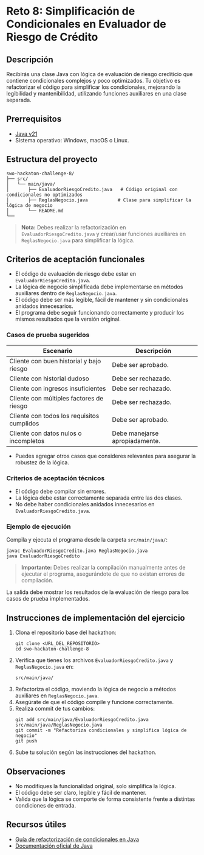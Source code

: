 # Reto 8: Simplificación de Condicionales en Evaluador de Riesgo de Crédito

## Descripción
Recibirás una clase Java con lógica de evaluación de riesgo crediticio que contiene condicionales complejos y poco optimizados. Tu objetivo es refactorizar el código para simplificar los condicionales, mejorando la legibilidad y mantenibilidad, utilizando funciones auxiliares en una clase separada.

## Prerrequisitos
- [Java v21](https://www.oracle.com/co/java/technologies/downloads/)
- Sistema operativo: Windows, macOS o Linux.

## Estructura del proyecto
```
swo-hackaton-challenge-8/
├── src/
│   └── main/java/
│       ├── EvaluadorRiesgoCredito.java   # Código original con condicionales no optimizados
│       ├── ReglasNegocio.java           # Clase para simplificar la lógica de negocio
│       └── README.md
└── 
```

> **Nota:** Debes realizar la refactorización en `EvaluadorRiesgoCredito.java` y crear/usar funciones auxiliares en `ReglasNegocio.java` para simplificar la lógica.

## Criterios de aceptación funcionales
- El código de evaluación de riesgo debe estar en `EvaluadorRiesgoCredito.java`.
- La lógica de negocio simplificada debe implementarse en métodos auxiliares dentro de `ReglasNegocio.java`.
- El código debe ser más legible, fácil de mantener y sin condicionales anidados innecesarios.
- El programa debe seguir funcionando correctamente y producir los mismos resultados que la versión original.

### Casos de prueba sugeridos
| Escenario | Descripción |
|-----------|-------------|
| Cliente con buen historial y bajo riesgo | Debe ser aprobado. |
| Cliente con historial dudoso | Debe ser rechazado. |
| Cliente con ingresos insuficientes | Debe ser rechazado. |
| Cliente con múltiples factores de riesgo | Debe ser rechazado. |
| Cliente con todos los requisitos cumplidos | Debe ser aprobado. |
| Cliente con datos nulos o incompletos | Debe manejarse apropiadamente. |

- Puedes agregar otros casos que consideres relevantes para asegurar la robustez de la lógica.

### Criterios de aceptación técnicos
- El código debe compilar sin errores.
- La lógica debe estar correctamente separada entre las dos clases.
- No debe haber condicionales anidados innecesarios en `EvaluadorRiesgoCredito.java`.

### Ejemplo de ejecución
Compila y ejecuta el programa desde la carpeta `src/main/java/`:
```
javac EvaluadorRiesgoCredito.java ReglasNegocio.java
java EvaluadorRiesgoCredito
```
> **Importante:** Debes realizar la compilación manualmente antes de ejecutar el programa, asegurándote de que no existan errores de compilación.

La salida debe mostrar los resultados de la evaluación de riesgo para los casos de prueba implementados.

## Instrucciones de implementación del ejercicio
1. Clona el repositorio base del hackathon:
   ```
   git clone <URL_DEL_REPOSITORIO>
   cd swo-hackaton-challenge-8
   ```
2. Verifica que tienes los archivos `EvaluadorRiesgoCredito.java` y `ReglasNegocio.java` en:
   ```
   src/main/java/
   ```
3. Refactoriza el código, moviendo la lógica de negocio a métodos auxiliares en `ReglasNegocio.java`.
4. Asegúrate de que el código compile y funcione correctamente.
5. Realiza commit de tus cambios:
   ```
   git add src/main/java/EvaluadorRiesgoCredito.java src/main/java/ReglasNegocio.java
   git commit -m "Refactoriza condicionales y simplifica lógica de negocio"
   git push
   ```
6. Sube tu solución según las instrucciones del hackathon.

## Observaciones
- No modifiques la funcionalidad original, solo simplifica la lógica.
- El código debe ser claro, legible y fácil de mantener.
- Valida que la lógica se comporte de forma consistente frente a distintas condiciones de entrada.

## Recursos útiles
- [Guía de refactorización de condicionales en Java](https://refactoring.guru/es/replace-nested-conditional-with-guard-clauses)
- [Documentación oficial de Java](https://docs.oracle.com/en/java/)
